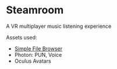 # Steamroom
 A VR multiplayer music listening experience

Assets used: 

- [Simple File Browser](https://gracesgames.com/SimpleFileBrowser/)
- Photon: PUN, Voice
- Oculus Avatars
